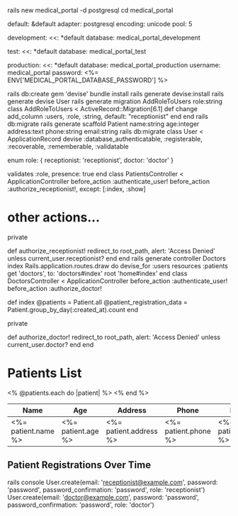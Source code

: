 rails new medical_portal -d postgresql
cd medical_portal

default: &default
  adapter: postgresql
  encoding: unicode
  pool: 5

development:
  <<: *default
  database: medical_portal_development

test:
  <<: *default
  database: medical_portal_test

production:
  <<: *default
  database: medical_portal_production
  username: medical_portal
  password: <%= ENV['MEDICAL_PORTAL_DATABASE_PASSWORD'] %>

rails db:create
gem 'devise'
bundle install
rails generate devise:install
rails generate devise User
rails generate migration AddRoleToUsers role:string
class AddRoleToUsers < ActiveRecord::Migration[6.1]
  def change
    add_column :users, :role, :string, default: "receptionist"
  end
end
rails db:migrate
rails generate scaffold Patient name:string age:integer address:text phone:string email:string
rails db:migrate
class User < ApplicationRecord
  devise :database_authenticatable, :registerable,
         :recoverable, :rememberable, :validatable

  enum role: { receptionist: 'receptionist', doctor: 'doctor' }

  validates :role, presence: true
end
class PatientsController < ApplicationController
  before_action :authenticate_user!
  before_action :authorize_receptionist!, except: [:index, :show]

  # other actions...

  private

  def authorize_receptionist!
    redirect_to root_path, alert: 'Access Denied' unless current_user.receptionist?
  end
end
rails generate controller Doctors index
Rails.application.routes.draw do
  devise_for :users
  resources :patients
  get 'doctors', to: 'doctors#index'
  root 'home#index'
end
class DoctorsController < ApplicationController
  before_action :authenticate_user!
  before_action :authorize_doctor!

  def index
    @patients = Patient.all
    @patient_registration_data = Patient.group_by_day(:created_at).count
  end

  private

  def authorize_doctor!
    redirect_to root_path, alert: 'Access Denied' unless current_user.doctor?
  end
end
<h1>Patients List</h1>
<table>
  <thead>
    <tr>
      <th>Name</th>
      <th>Age</th>
      <th>Address</th>
      <th>Phone</th>
      <th>Email</th>
    </tr>
  </thead>
  <tbody>
    <% @patients.each do |patient| %>
      <tr>
        <td><%= patient.name %></td>
        <td><%= patient.age %></td>
        <td><%= patient.address %></td>
        <td><%= patient.phone %></td>
        <td><%= patient.email %></td>
      </tr>
    <% end %>
  </tbody>
</table>

<h2>Patient Registrations Over Time</h2>
<div id="patient-registration-chart"></div>

<script src="https://cdn.jsdelivr.net/npm/chart.js"></script>
<script>
  document.addEventListener('DOMContentLoaded', function() {
    var ctx = document.getElementById('patient-registration-chart').getContext('2d');
    var chart = new Chart(ctx, {
      type: 'line',
      data: {
        labels: <%= @patient_registration_data.keys %>,
        datasets: [{
          label: 'Number of Patients Registered',
          data: <%= @patient_registration_data.values %>,
          borderColor: 'rgba(75, 192, 192, 1)',
          borderWidth: 2,
          fill: false
        }]
      },
      options: {
        scales: {
          x: {
            type: 'time',
            time: {
              unit: 'day'
            }
          }
        }
      }
    });
  });
</script>
rails console
User.create(email: 'receptionist@example.com', password: 'password', password_confirmation: 'password', role: 'receptionist')
User.create(email: 'doctor@example.com', password: 'password', password_confirmation: 'password', role: 'doctor')

